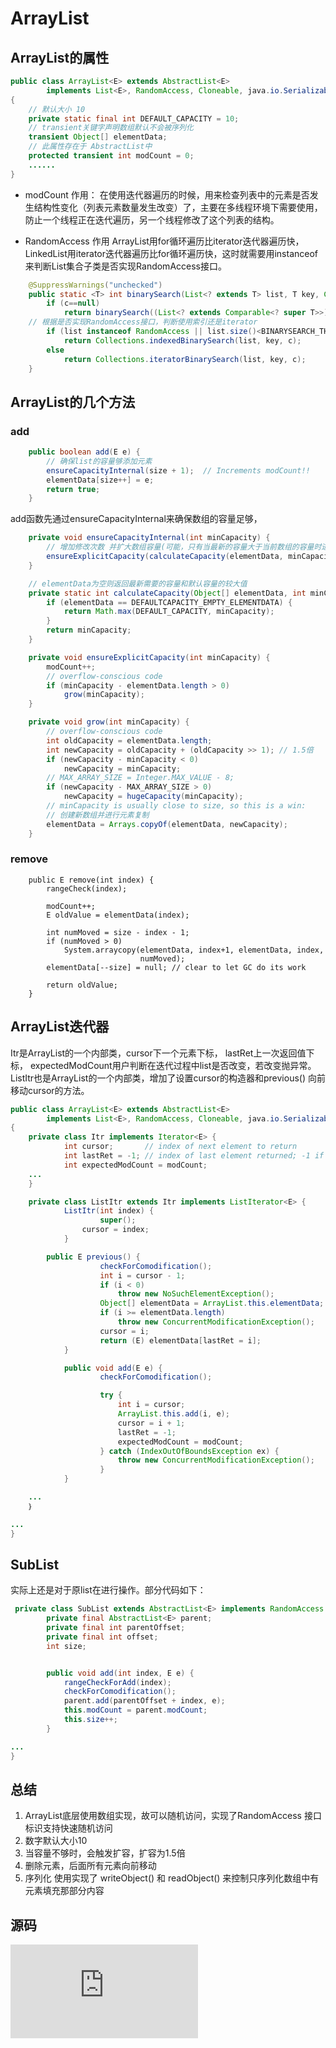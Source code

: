 # ArrayList

## ArrayList的属性

```java
public class ArrayList<E> extends AbstractList<E>
        implements List<E>, RandomAccess, Cloneable, java.io.Serializable
{
    // 默认大小 10
    private static final int DEFAULT_CAPACITY = 10;
    // transient关键字声明数组默认不会被序列化
    transient Object[] elementData;
    // 此属性存在于 AbstractList中
    protected transient int modCount = 0;
    ......
}

```

* modCount 作用：
    在使用迭代器遍历的时候，用来检查列表中的元素是否发生结构性变化（列表元素数量发生改变）了，主要在多线程环境下需要使用，防止一个线程正在迭代遍历，另一个线程修改了这个列表的结构。

* RandomAccess 作用
ArrayList用for循环遍历比iterator迭代器遍历快，LinkedList用iterator迭代器遍历比for循环遍历快，这时就需要用instanceof来判断List集合子类是否实现RandomAccess接口。
```java
    @SuppressWarnings("unchecked")
    public static <T> int binarySearch(List<? extends T> list, T key, Comparator<? super T> c) {
        if (c==null)
            return binarySearch((List<? extends Comparable<? super T>>) list, key);
	// 根据是否实现RandomAccess接口，判断使用索引还是iterator	
        if (list instanceof RandomAccess || list.size()<BINARYSEARCH_THRESHOLD)
            return Collections.indexedBinarySearch(list, key, c);
        else
            return Collections.iteratorBinarySearch(list, key, c);
    }
```

## ArrayList的几个方法

### add
```java
    public boolean add(E e) {
        // 确保list的容量够添加元素
        ensureCapacityInternal(size + 1);  // Increments modCount!!
        elementData[size++] = e;
        return true;
    }
```
add函数先通过ensureCapacityInternal来确保数组的容量足够，
```java
    private void ensureCapacityInternal(int minCapacity) {
        // 增加修改次数 并扩大数组容量(可能，只有当最新的容量大于当前数组的容量时进行扩容)
        ensureExplicitCapacity(calculateCapacity(elementData, minCapacity));
    }

    // elementData为空则返回最新需要的容量和默认容量的较大值
    private static int calculateCapacity(Object[] elementData, int minCapacity) {
        if (elementData == DEFAULTCAPACITY_EMPTY_ELEMENTDATA) {
            return Math.max(DEFAULT_CAPACITY, minCapacity);
        }
        return minCapacity;
    }

    private void ensureExplicitCapacity(int minCapacity) {
        modCount++;
        // overflow-conscious code
        if (minCapacity - elementData.length > 0)
            grow(minCapacity);
    }

    private void grow(int minCapacity) {
        // overflow-conscious code
        int oldCapacity = elementData.length;
        int newCapacity = oldCapacity + (oldCapacity >> 1); // 1.5倍
        if (newCapacity - minCapacity < 0)
            newCapacity = minCapacity;
        // MAX_ARRAY_SIZE = Integer.MAX_VALUE - 8;
        if (newCapacity - MAX_ARRAY_SIZE > 0)
            newCapacity = hugeCapacity(minCapacity);
        // minCapacity is usually close to size, so this is a win:
        // 创建新数组并进行元素复制
        elementData = Arrays.copyOf(elementData, newCapacity);
    }
```

### remove

```
    public E remove(int index) {
        rangeCheck(index);

        modCount++;
        E oldValue = elementData(index);

        int numMoved = size - index - 1;
        if (numMoved > 0)
            System.arraycopy(elementData, index+1, elementData, index,
                             numMoved);
        elementData[--size] = null; // clear to let GC do its work

        return oldValue;
    }

```

## ArrayList迭代器

Itr是ArrayList的一个内部类，cursor下一个元素下标， lastRet上一次返回值下标， expectedModCount用户判断在迭代过程中list是否改变，若改变抛异常。
ListItr也是ArrayList的一个内部类，增加了设置cursor的构造器和previous() 向前移动cursor的方法。


```java
public class ArrayList<E> extends AbstractList<E>
        implements List<E>, RandomAccess, Cloneable, java.io.Serializable
{
	private class Itr implements Iterator<E> {
        	int cursor;       // index of next element to return
        	int lastRet = -1; // index of last element returned; -1 if no such
        	int expectedModCount = modCount;
	...
	}

 	private class ListItr extends Itr implements ListIterator<E> {
        	ListItr(int index) {
            		super();
           		cursor = index;
        	}

		public E previous() {
            		checkForComodification();
            		int i = cursor - 1;
            		if (i < 0)
                		throw new NoSuchElementException();
            		Object[] elementData = ArrayList.this.elementData;
            		if (i >= elementData.length)
                		throw new ConcurrentModificationException();
            		cursor = i;
            		return (E) elementData[lastRet = i];
        	}

        	public void add(E e) {
            		checkForComodification();

            		try {
                		int i = cursor;
                		ArrayList.this.add(i, e);
                		cursor = i + 1;
                		lastRet = -1;
                		expectedModCount = modCount;
            		} catch (IndexOutOfBoundsException ex) {
                		throw new ConcurrentModificationException();
            		}
        	}

	...
	｝

...
}

```

## SubList

实际上还是对于原list在进行操作。部分代码如下：

```java
 private class SubList extends AbstractList<E> implements RandomAccess {
        private final AbstractList<E> parent;
        private final int parentOffset;
        private final int offset;
        int size;


        public void add(int index, E e) {
            rangeCheckForAdd(index);
            checkForComodification();
            parent.add(parentOffset + index, e);
            this.modCount = parent.modCount;
            this.size++;
        }

...
}


```


## 总结
1. ArrayList底层使用数组实现，故可以随机访问，实现了RandomAccess 接口标识支持快速随机访问
2. 数字默认大小10
3. 当容量不够时，会触发扩容，扩容为1.5倍
4. 删除元素，后面所有元素向前移动
5. 序列化 使用实现了 writeObject() 和 readObject() 来控制只序列化数组中有元素填充那部分内容

## 源码
![ArrayList](https://github.com/pallcard/learn-java/blob/master/src/main/resources/jdk/jdk1_8/java/util/ArrayList.java "ArrayList")




